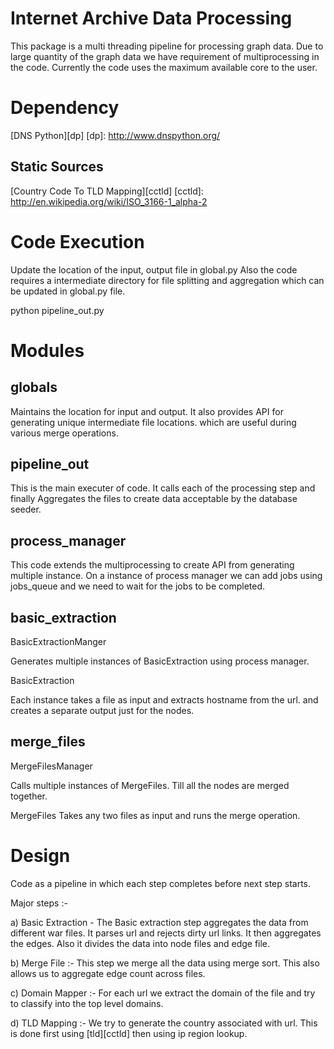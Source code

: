 Internet Archive Data Processing
================================

This package is a multi threading pipeline for processing graph data.
Due to large quantity of the graph data we have requirement of
multiprocessing in the code. Currently the code uses the maximum
available core to the user.


Dependency
==========
[DNS Python][dp]
[dp]: http://www.dnspython.org/

Static Sources
--------------
[Country Code To TLD Mapping][cctld]
[cctld]: http://en.wikipedia.org/wiki/ISO_3166-1_alpha-2


Code Execution
==============
Update the location of the input, output file in global.py
Also the code requires a intermediate directory for file splitting
and aggregation which can be updated in global.py file.

python pipeline\_out.py

Modules
=======

globals
-------
Maintains the location for input and output.
It also provides API for generating unique intermediate file locations.
which are useful during various merge operations.

pipeline\_out
------------
This is the main executer of code. It calls each of the processing
step and finally Aggregates the files to create data acceptable by 
the database seeder.

process\_manager
-------------
This code extends the multiprocessing to create API from generating multiple instance.
On a instance of process manager we can add jobs using jobs\_queue and we need to wait
for the jobs to be completed.

basic\_extraction
-----------------

BasicExtractionManger

Generates multiple instances of BasicExtraction using process manager.

BasicExtraction

Each instance takes a file as input and extracts hostname from the url.
and creates a separate output just for the nodes.

merge\_files
------------

MergeFilesManager

Calls multiple instances of MergeFiles. Till all the nodes are merged together.

MergeFiles
Takes any two files as input and runs the merge operation.

Design
======

Code as a pipeline in which each step completes before next
step starts.

Major steps :-

a) Basic Extraction -  The Basic extraction step aggregates
the data from different war files. It parses url and rejects
dirty url links. It then aggregates the edges. Also it divides
the data into node files and edge file.

b) Merge File :- This step we merge all the data using merge sort.
This also allows us to aggregate edge count across files.

c) Domain Mapper :-  For each url we extract the domain of the file
and try to classify into the top level domains.

d) TLD Mapping :- We try to generate the country associated with 
		 url. This is done first using [tld][cctld] then using
		 ip region lookup.

